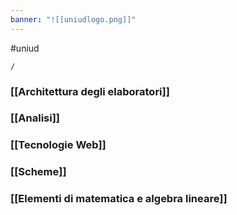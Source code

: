```yaml
---
banner: "![[uniudlogo.png]]"
---
```


#uniud



```ActivityHistory
/
```




### [[Architettura degli elaboratori]]
### [[Analisi]]
### [[Tecnologie Web]]
### [[Scheme]]
### [[Elementi di matematica e algebra lineare]]


